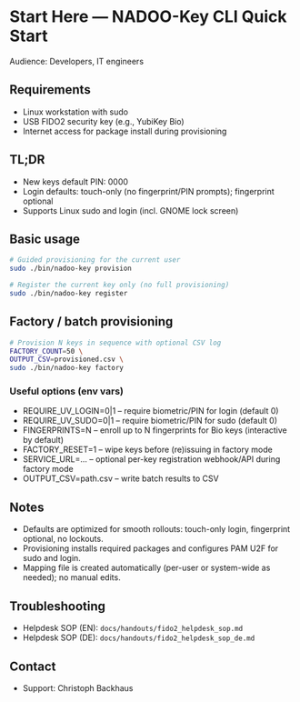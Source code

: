 # Start Here — NADOO-Key CLI Quick Start

Audience: Developers, IT engineers

## Requirements
- Linux workstation with sudo
- USB FIDO2 security key (e.g., YubiKey Bio)
- Internet access for package install during provisioning

## TL;DR
- New keys default PIN: 0000
- Login defaults: touch-only (no fingerprint/PIN prompts); fingerprint optional
- Supports Linux sudo and login (incl. GNOME lock screen)

## Basic usage
```bash
# Guided provisioning for the current user
sudo ./bin/nadoo-key provision

# Register the current key only (no full provisioning)
sudo ./bin/nadoo-key register
```

## Factory / batch provisioning
```bash
# Provision N keys in sequence with optional CSV log
FACTORY_COUNT=50 \
OUTPUT_CSV=provisioned.csv \
sudo ./bin/nadoo-key factory
```

### Useful options (env vars)
- REQUIRE_UV_LOGIN=0|1  – require biometric/PIN for login (default 0)
- REQUIRE_UV_SUDO=0|1   – require biometric/PIN for sudo (default 0)
- FINGERPRINTS=N        – enroll up to N fingerprints for Bio keys (interactive by default)
- FACTORY_RESET=1       – wipe keys before (re)issuing in factory mode
- SERVICE_URL=...       – optional per-key registration webhook/API during factory mode
- OUTPUT_CSV=path.csv   – write batch results to CSV

## Notes
- Defaults are optimized for smooth rollouts: touch-only login, fingerprint optional, no lockouts.
- Provisioning installs required packages and configures PAM U2F for sudo and login.
- Mapping file is created automatically (per-user or system-wide as needed); no manual edits.

## Troubleshooting
- Helpdesk SOP (EN): `docs/handouts/fido2_helpdesk_sop.md`
- Helpdesk SOP (DE): `docs/handouts/fido2_helpdesk_sop_de.md`

## Contact
- Support: Christoph Backhaus

